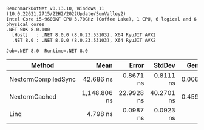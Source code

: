 ```

BenchmarkDotNet v0.13.10, Windows 11 (10.0.22621.2715/22H2/2022Update/SunValley2)
Intel Core i5-9600KF CPU 3.70GHz (Coffee Lake), 1 CPU, 6 logical and 6 physical cores
.NET SDK 8.0.100
  [Host]   : .NET 8.0.0 (8.0.23.53103), X64 RyuJIT AVX2
  .NET 8.0 : .NET 8.0.0 (8.0.23.53103), X64 RyuJIT AVX2

Job=.NET 8.0  Runtime=.NET 8.0  

```
| Method              | Mean         | Error      | StdDev     | Gen0   | Allocated |
|-------------------- |-------------:|-----------:|-----------:|-------:|----------:|
| NextormCompiledSync |    42.686 ns |  0.8671 ns |  0.8111 ns | 0.0068 |      32 B |
| NextormCached       | 1,148.806 ns | 22.9928 ns | 40.2701 ns | 0.4597 |    2168 B |
| Linq                |     4.798 ns |  0.0987 ns |  0.0923 ns |      - |         - |
